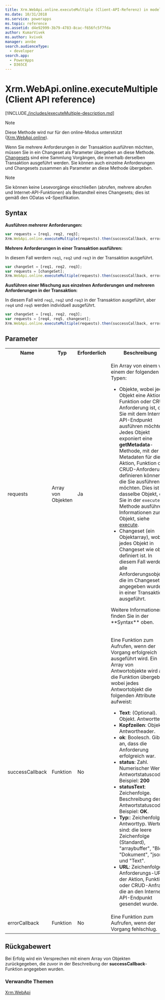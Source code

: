 ```yaml
---
title: Xrm.WebApi.online.executeMultiple (Client-API-Referenz) in modellgestützten Apps | MicrosoftDocs
ms.date: 10/31/2018
ms.service: powerapps
ms.topic: reference
ms.assetid: d4e92999-3b79-4783-8cac-f656fc5f7fda
author: KumarVivek
ms.author: kvivek
manager: annbe
search.audienceType:
  - developer
search.app:
  - PowerApps
  - D365CE
---
```

# <a name="xrmwebapionlineexecutemultiple-client-api-reference"></a>Xrm.WebApi.online.executeMultiple (Client API reference)

[!INCLUDE[./includes/executeMultiple-description.md](./includes/executeMultiple-description.md)]

> [!NOTE]
> Diese Methode wird nur für den online-Modus unterstützt ([Xrm.WebApi.online](online.md)). 

Wenn Sie mehrere Anforderungen in der Transaktion ausführen möchten, müssen Sie in ein Changeset als Parameter übergeben an diese Methode. [Changesets](../../../../common-data-service/webapi/execute-batch-operations-using-web-api.md#change-sets) sind eine Sammlung Vorgängen, die innerhalb derselben Transaktion ausgeführt werden. Sie können auch einzelne Anforderungen und Changesets zusammen als Parameter an diese Methode übergeben.

> [!NOTE]
> Sie können keine Lesevorgänge einschließen (abrufen, mehrere abrufen und Internet-API-Funktionen) als Bestandteil eines Changesets; dies ist gemäß den ODatas v4-Spezifikation.

## <a name="syntax"></a>Syntax

**Ausführen mehrerer Anforderungen:**

```JavaScript
var requests = [req1, req2, req3];
Xrm.WebApi.online.executeMultiple(requests).then(successCallback, errorCallback);
```

**Mehrere Anforderungen in einer Transaktion ausführen:**

In diesem Fall werdern `req1`, `req2` und `req3` in der Transaktion ausgeführt.

```JavaScript
var changeSet = [req1, req2, req3];
var requests = [changeSet];
Xrm.WebApi.online.executeMultiple(requests).then(successCallback, errorCallback);
```


**Ausführen einer Mischung aus einzelnen Anforderungen und mehreren Anforderungen in der Transaktion:**

In diesem Fall wird `req1`, `req2` und `req3` in der Transaktion ausgeführt, aber `req4` und `req5` werden individuell ausgeführt.

```JavaScript
var changeSet = [req1, req2, req3];
var requests = [req4, req5, changeset];
Xrm.WebApi.online.executeMultiple(requests).then(successCallback, errorCallback);
```

## <a name="parameters"></a>Parameter

<table style="width:100%">
<tr>
<th>Name</th>
<th>Typ</th>
<th>Erforderlich</th>
<th>Beschreibung</th>
</tr>
<tr>
<td>requests</td>
<td>Array von Objekten</td>
<td>Ja</td>
<td><p>Ein Array von einem von einem der folgenden Typen:</p>
<ul>
<li>Objekte, wobei jedes Objekt eine Aktion, Funktion oder CRUD Anforderung ist, die Sie mit dem Internet API-Endpunkt ausführen möchten. Jedes Objekt exponiert eine <b>getMetadata</b>-Methode, mit der Sie Metadaten für die Aktion, Funktion oder CRUD-Anforderung definieren können, die Sie ausführen möchten. Dies ist dasselbe Objekt, das Sie in der <code>execute</code>-Methode ausführen. Informationen zum Objekt, siehe <a href="execute.md">execute</a>.</li>
<li>Changeset (ein Objektarray), wobei jedes Objekt in Changeset wie oben definiert ist. In diesem Fall werden alle Anforderungsobjekte, die im Changeset angegeben wurden, in einer Transaktion ausgeführt.</li>
</ul>
<p>Weitere Informationen finden Sie in der **Syntax** oben.</p>
</td>
</tr>
<tr>
<td>successCallback</td>
<td>Funktion</td>
<td>No</td>
<td><p>Eine Funktion zum Aufrufen, wenn der Vorgang erfolgreich ausgeführt wird. Ein Array von Antwortobjekte wird an die Funktion übergeben, wobei jedes Antwortobjekt die folgenden Attribute aufweist:</p>
<ul>
<li><b>Text</b>: (Optional). Objekt. Antworttext.</li>
<li><b>Kopfzeilen</b>: Objekt. Antwortheader.</li>
<li><b>ok</b>: Boolesch. Gibt an, dass die Anforderung erfolgreich war.</li>
<li><b>status</b>: Zahl. Numerischer Wert im Antwortstatuscode. Beispiel: <b>200</b></li>
<li><b>statusText</b>: Zeichenfolge. Beschreibung des Antwortstatuscodes. Beispiel: <b>OK</b>.</li>
<li><b>Typ:</b>: Zeichenfolge. Antworttyp. Werte sind: die leere Zeichenfolge (Standard), "arraybuffer", "Blob", "Dokument", "json" und "Text".</b></li>
<li><b>URL</b>: Zeichenfolge. Anforderungs-URL der Aktion, Funktion oder CRUD-Anfrage, die an den Internet API-Endpunkt gesendet wurde.</b></li>
</ul>
</td>
</tr>
<tr>
<td>errorCallback</td>
<td>Funktion</td>
<td>No</td>
<td>Eine Funktion zum Aufrufen, wenn der Vorgang fehlschlug.</td>
</tr>
</table>

## <a name="return-value"></a>Rückgabewert

Bei Erfolg wird ein Versprechen mit einem Array von Objekten zurückgegeben, die zuvor in der Beschreibung der **successCallback**-Funktion angegeben wurden.

### <a name="related-topics"></a>Verwandte Themen

[Xrm.WebApi](../xrm-webapi.md)


